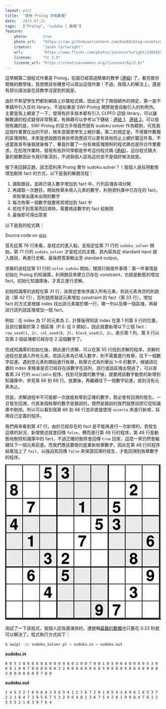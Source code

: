```yaml
---
layout: post
title:  "使用 Prolog 求解數獨"
date:   2013-07-22
tags:   ["Prolog", "sudoku | 數獨"]
feature:
    photo:       true
    photo_url:   "https://raw.githubusercontent.com/KuoE0/blog-assets/master/feature-photos/2013-07-22-use-prolog-to-solve-sudoku.jpg"
    creator:     "Jason Cartwright"
    url:         "https://www.flickr.com/photos/jasoncartwright/130182586"
    license:     "CC 2.0"
    license_url: "https://creativecommons.org/licenses/by/2.0/"
---
```


這學期第二個程式作業是 Prolog，前面已經寫過簡單的教學 ([連結](http://blog.kuoe0.tw/posts/2013/06/19/prolog-tutorial)) 了，看完那份簡略的教學後，我想應該有機會可以寫出這個作業！不過，我個人的解法上，還是有部分語法是在該教學沒提到的就是。

由於不希望學生們都到網路上抄襲程式碼，因此定下了兩個額外的規定，第一是不準額外引入任何 library，不過如果是 SWI-Prolog 開啓就會自動引入的則例外。主要是我上網查了一下，發現有許多版本都有引入 CLPFD 這個 library，可以讓解數讀的程式變得非常簡潔，有興趣可以參考以下鏈結：[連結 1](http://programmablelife.blogspot.tw/2012/07/prolog-sudoku-solver-explained.html)、[連結 2](http://www.swi-prolog.org/pldoc/doc_for?object=transpose/2)。可以發現有趣的是，SWI-Prolog 的官方手冊竟然就有 sudoku solver 作為範例，可見我這個作業實在出的不好，根本意圖使學生上網抄襲。第二的規定是，不用實作數獨的區塊限制，本來是想說題目做些修改應該可以更有效地防止上網抄襲這件事，不過當我宣布後我就後悔了，畢竟抄襲了一份有做區塊限制的程式碼也是符合作業要求。在批改作業時，發現有些許同學都是參考這份程式碼 ([連結](http://www.karthiknadig.com/2012/03/01/sudoku-in-prolog/))，這份程式碼大量的變數因此令我印象深刻，不過我個人認為這份並不是個好做法就是。

接下來回歸正題，該怎麼利用 Prolog 實作 sudoku solver？！我個人是採用動態增加刪除 fact 的方式，以下是我的解題流程：

1. 讀取題目，並將已填入數字增加到 fact 中，行列區塊各項分開
2. 再讀取一次題目，開始枚舉未填入元素的數字，利用資料庫中已存在的 fact，來枚舉出還未出現的數字
3. 每次枚舉一個數字就要將其增加到 fact 中
4. 若找不到答案而回溯時，需要將該數字的 fact 給刪除
5. 最後即可得出答案

以下是我的程式碼：

<script src="https://gist.github.com/KuoE0/6049175.js"></script>

Source code on [gist](https://gist.github.com/KuoE0/6049175).

首先從第 76 行來看，是程式的進入點，並指定從第 71 行的 `sudoku_solver` 開始。第 71 行的 `sudoku_solver` 才是程式的主體，其內容為從 standard input 讀入題目，再進行求解，最後將答案輸出至 standard output。

求解的過程從第 51 行的 `solve_sudoku` 開始，裡頭只做兩件事情：第一件事情是初始化 Prolog 的知識庫，利用題目來建立已存在 constraint，也就是動態的增加 fact。初始化知識庫後，才真正進行求解。

初始知識庫的過程在第 31 行，該敘述會依序讀入所有元素，若該元素為空的則跳過（第 42 行），否則就將替該元素增加 constraint 的 fact（第 33 行）。增加 fact 的方式是根據 index 找出該元素屬於哪一行、哪一列以及哪一個區塊，再替該行該列該區塊增加一個 fact。

例如：在 index 為 17 的元素為 2，計算後得知該 index 在第 1 列第 8 行的位置，且該位置屬於第 2 個區塊（P.S. 從 0 開始）。因此就要新增以下三個 fact：`row_used(1, 2)`、`col_used(8, 2)`、`block_used(2, 2)`。表示第 1 列、第 8 行以及第 2 個區塊都已經存在 2 這個數字了。

完成知識庫的初始化後，開此進行求解，可以在第 55 行找到求解的程序。求解的過程也是讀入所有元素，若該元素為已填入數字，則不需要進行枚舉，往下一個數字前進。遇到空元素則開始進行枚舉，枚舉方式為列舉出 1~9 的數字，根據該位置的 index 來檢查是否已經存在該數字在該列、該行或該區塊出現過了，可以查看第 24 行的 `available` 程序。找到可放置的數字後，就要將該數字動態的新增到知識庫中，參見第 66 到 68 行。放置後，再繼續往下一個數字前進，直到沒有元素為止。

但是，求解過程中不可能都一次就能枚舉到正確的數字，勢必會有回溯的發生。一旦發生回溯，代表某個枚舉的數字是錯誤的，既然是錯誤的我們就應該把它從知識庫中刪除。所以可以看到我第 66 到 68 行並非直接使用 `asserta` 來進行新增，採用自己定義的程序。

我們再來看到第 47 行，由於已經存在的 fact 是不能再進行一次新增的。若發生這樣的狀況，新增敘述就會回傳 `false`，轉而進行第 48 行的程序。第 48 行是動態地刪除知識庫中的 fact，不過正確的刪除會回傳 `true` 回來，這麼一來仍然會繼續往下一個元素前進。而我們應該要做的是重新枚舉數字，因此在第 48 行的程序結尾加上了 `fail`，以強迫其回傳 `false` 來保證回溯的發生，才能回溯到枚舉數字的程序。

![hardest sudoku](https://raw.githubusercontent.com/KuoE0/blog-assets/master/content-photos/2013-07-22-use-prolog-to-solve-sudoku-1.jpg)

測試了一下該程式，我個人認為還滿快的，連號稱[最難的數獨](http://www.telegraph.co.uk/science/science-news/9359579/Worlds-hardest-sudoku-can-you-crack-it.html)也只要花 0.23 秒就可以解決了。程式執行方式如下：

```bash
$ swipl -qs sudoku_solver.pl < sudoku.in > sudoku.out
```

**sudoku.in**

	0 0 5 3 0 0 0 0 0 8 0 0 0 0 0 0 2 0 0 7 0 0 1 0 5 0 0 4 0 0 0 0 5 3 0 0 0 1 0 0 7 0 0 0 6 0 0 3 2 0 0 0 8 0 0 6 0 5 0 0 0 0 9 0 0 4 0 0 0 0 3 0 0 0 0 0 0 9 7 0 0

**sudoku.out**

	1 4 5 3 2 7 6 9 8 8 3 9 6 5 4 1 2 7 6 7 2 9 1 8 5 4 3 4 9 6 1 8 5 3 7 2 2 1 8 4 7 3 9 5 6 7 5 3 2 9 6 4 8 1 3 6 7 5 4 2 8 1 9 9 8 4 7 6 1 2 3 5 5 2 1 8 3 9 7 6 4
